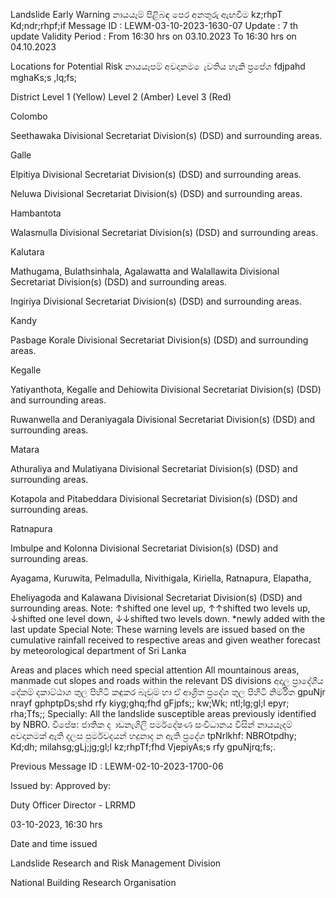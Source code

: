 Landslide Early Warning නායයෑම් පිළිබඳ පෙර අනතුරු ඇඟවීම kz;rhpT Kd;ndr;rhpf;if Message ID : LEWM-03-10-2023-1630-07 Update : 7 th update Validity Period : From 16:30 hrs on 03.10.2023 To 16:30 hrs on 04.10.2023

Locations for Potential Risk නායයෑපම් අවදානම ෙැවතිය හැකි ප්‍රපේශ fdjpahd mghaKs;s ,lq;fs;

District Level 1 (Yellow) Level 2 (Amber) Level 3 (Red)

Colombo

Seethawaka Divisional Secretariat Division(s) (DSD) and surrounding areas.

Galle

Elpitiya Divisional Secretariat Division(s) (DSD) and surrounding areas.

Neluwa Divisional Secretariat Division(s) (DSD) and surrounding areas.

Hambantota

Walasmulla Divisional Secretariat Division(s) (DSD) and surrounding areas.

Kalutara

Mathugama, Bulathsinhala, Agalawatta and Walallawita Divisional Secretariat Division(s) (DSD) and surrounding areas.

Ingiriya Divisional Secretariat Division(s) (DSD) and surrounding areas.

Kandy

Pasbage Korale Divisional Secretariat Division(s) (DSD) and surrounding areas.

Kegalle

Yatiyanthota, Kegalle and Dehiowita Divisional Secretariat Division(s) (DSD) and surrounding areas.

Ruwanwella and Deraniyagala Divisional Secretariat Division(s) (DSD) and surrounding areas.

Matara

Athuraliya and Mulatiyana Divisional Secretariat Division(s) (DSD) and surrounding areas.

Kotapola and Pitabeddara Divisional Secretariat Division(s) (DSD) and surrounding areas.

Ratnapura

Imbulpe and Kolonna Divisional Secretariat Division(s) (DSD) and surrounding areas.

Ayagama, Kuruwita, Pelmadulla, Nivithigala, Kiriella, Ratnapura, Elapatha,

Eheliyagoda and Kalawana Divisional Secretariat Division(s) (DSD) and surrounding areas. Note: ↑shifted one level up, ↑↑shifted two levels up, ↓shifted one level down, ↓↓shifted two levels down. *newly added with the last update Special Note: These warning levels are issued based on the cumulative rainfall received to respective areas and given weather forecast by meteorological department of Sri Lanka

Areas and places which need special attention All mountainous areas, manmade cut slopes and roads within the relevant DS divisions අදාල ප්‍රාදේශීය දේකම් දකාට්ඨාශ තුල පිහිටි කඳුකර බෑවුම් හා ඒ ආශ්‍රිත ප්‍රදේශ තුල පිහිටි නිර්මිත gpuNjr nrayf gphptpDs;shd rfy kiyg;ghq;fhd gFjpfs;; kw;Wk; ntl;lg;gl;l epyr; rha;Tfs;; Specially: All the landslide susceptible areas previously identified by NBRO. විපේෂ: ජාතික ද ාඩනැගිලි පර්මදේෂණ සංවිධානය විසින් නායයෑදම් අවදානමක් ඇති දලස පුර්මවදයන් හදුනාද න ඇති ප්‍රදේශ tpNrlkhf: NBROtpdhy; Kd;dh; milahsg;gLj;jg;gl;l kz;rhpTf;fhd VjepiyAs;s rfy gpuNjrq;fs;.

Previous Message ID : LEWM-02-10-2023-1700-06

Issued by: Approved by:

Duty Officer Director - LRRMD

03-10-2023, 16:30 hrs

Date and time issued

Landslide Research and Risk Management Division

National Building Research Organisation